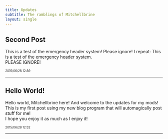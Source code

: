 ```yaml
---
title: Updates
subtitle: The ramblings of Mitchellbrine
layout: single
---
```


## Second Post ##

This is a test of the emergency header system! Please ignore! I repeat: This is a test of the emergency header system.  
PLEASE IGNORE!

<sub><sup>2015/06/28 12:39</sup></sub>  
- - -  
## Hello World! ##

Hello world, Mitchellbrine here! And welcome to the updates for my mods!  
This is my first post using my new blog program that will automagically post stuff for me!  
I hope you enjoy it as much as I enjoy it!


<sub><sup>2015/06/28 12:32</sup></sub>  
- - -  
